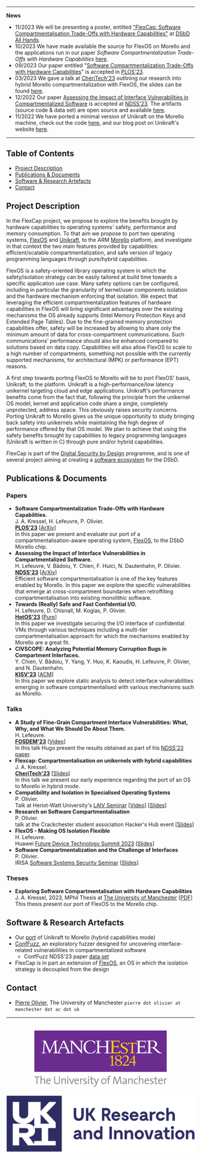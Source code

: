 * * *
**News**
- 11/2023 We will be presenting a poster, entitled ["FlexCap: Software Compartmentalisation Trade-Offs with Hardware Capabilities"](https://github.com/olivierpierre/project-flexcap/blob/master/assets/FlexCap_Poster.pdf) at [DSbD All Hands](https://www.dsbd.tech/event/dsbd-all-hands-2/).
- 10/2023 We have made available the source for FlexOS on Morello and the applications run in our paper *Software Compartmentalization Trade-Offs with Hardware Capabilities* [here](https://github.com/jkressel/flexos-morello-hybrid).
- 09/2023 Our paper entitled "[Software Compartmentalization Trade-Offs with Hardware Capabilities](https://arxiv.org/abs/2309.11332)" is accepted in [PLOS'23](https://plos-workshop.org/2023/).
- 03/2023 We gave a talk at [CheriTech'23](https://www.dcs.gla.ac.uk/~jsinger/cheritech23.html) outlining our research into hybrid Morello compartmentalization with FlexOS, the slides can be found [here](https://github.com/olivierpierre/project-flexcap/blob/master/assets/CheriTech'23_FlexCap_Presentation.pdf).
- 12/2022 Our paper [Assessing the Impact of Interface Vulnerabilities in Compartmentalized Software](https://arxiv.org/abs/2212.12904) is accepted at [NDSS'23](https://www.ndss-symposium.org/ndss2023/). The artifacts (source code & data set) are open source and available [here](https://github.com/conffuzz/conffuzz).
- 11/2022 We have ported a minimal version of Unikraft on the Morello machine, check out the code [here](https://github.com/jkressel/uk-plat-morello), and our blog post on Unikraft's website [here](https://unikraft.org/blog/2022-12-01-unikraft-on-morello/).

* * *
## Table of Contents

- [Project Description](#project-description)
- [Publications & Documents](#publications--documents)
- [Software & Research Artefacts](#software--research-artefacts)
- [Contact](#contact)

## Project Description

In the FlexCap project, we propose to explore the benefits brought by hardware capabilities to operating systems' safety, performance and memory consumption. To that aim we propose to port two operating systems, [FlexOS](https://project-flexos.github.io/) and [Unikraft](https://unikraft.org/), to the ARM [Morello](https://www.arm.com/architecture/cpu/morello) platform, and investigate in that context the two main features provided by capabilities: efficient/scalable compartmentalization, and safe version of legacy programming languages through pure/hybrid capabilities.

FlexOS is a safety-oriented library operating system in which the safety/isolation strategy can be easily tailored at build time towards a specific application use case. Many safety options can be configured, including in particular the granularity of kernel/user components isolation and the hardware mechanism enforcing that isolation. We expect that leveraging the efficient compartmentalization features of hardware capabilities in FlexOS will bring significant advantages over the existing mechanisms the OS already supports (Intel Memory Protection Keys and Extended Page Tables). Due to the fine-grained memory protection capabilities offer, safety will be increased by allowing to share only the minimum amount of data for cross-compartment communications. Such communications' performance should also be enhanced compared to solutions based on data copy. Capabilities will also allow FlexOS to scale to a high number of compartments, something not possible with the currently supported mechanisms, for architectural (MPK) or performance (EPT) reasons.

A first step towards porting FlexOS to Morello will be to port FlexOS' basis, Unikraft, to the platform. Unikraft is a high-performance/low latency unikernel targeting cloud and edge applications. Unikraft's performance benefits come from the fact that, following the principle from the unikernel OS model, kernel and application code share a single, completely unprotected, address space. This obviously raises security concerns. Porting Unikraft to Morello gives us the unique opportunity to study bringing back safety into unikernels while maintaining the high degree of performance offered by that OS model. We plan to achieve that using the safety benefits brought by capabilities to legacy programming languages (Unikraft is written in C) through pure and/or hybrid capabilities.

FlexCap is part of the [Digital Security by Design](https://www.dsbd.tech/) programme, and is one of several project aiming at creating a [software ecosystem](https://www.dsbd.tech/unleash-of-the-release-enabling-the-digital-security-by-design-dsbd-ecosystem/) for the DSbD.


## Publications & Documents

### Papers

* **Software Compartmentalization Trade-Offs with Hardware Capabilities.**<br/>J. A. Kressel, H. Lefeuvre, P. Olivier.<br/>[**PLOS'23**](https://www.plos-workshop.org/2023/) [[ArXiv](https://arxiv.org/abs/2309.11332)]<br/>In this paper we present and evaluate our port of a compartmentalisation-aware operating system, [FlexOS](https://project-flexos.github.io/), to the DSbD Morello chip.
* **Assessing the Impact of Interface Vulnerabilities in Compartmentalized Software.**<br/>H. Lefeuvre, V. Bădoiu, Y. Chien, F. Huici, N. Dautenhahn, P. Olivier.<br/>[**NDSS'23**](https://www.ndss-symposium.org/ndss2023/) [[ArXiv](https://arxiv.org/abs/2212.12904)]<br/>Efficient software compartmentalisation is one of the key features enabled by Morello. In this paper we explore the specific vulnerabilities that emerge at cross-compartment boundaries when retroffiting compartmentalisation into existing monolithic software.
* **Towards (Really) Safe and Fast Confidential I/O.**<br/>H. Lefeuvre, D. Chisnall, M. Kogias, P. Olivier.<br/>[**HotOS'23**](https://sigops.org/s/conferences/hotos/2023/) [[Pure](https://pure.manchester.ac.uk/ws/portalfiles/portal/262834367/cio_hotos23.pdf)]<br/>In this paper we investigate securing the I/O interface of confidential VMs through various techniques including a multi-tier compartmentalisation approach for which the mechanisms enabled by Morello are a great fit.
* **CIVSCOPE: Analyzing Potential Memory Corruption Bugs in Compartment Interfaces.**<br/>Y. Chien, V. Bădoiu, Y. Yang, Y. Huo, K. Kaoudis, H. Lefeuvre, P. Olivier, and N. Dautenhahn.<br/>[**KISV'23**](https://kisv-workshop.github.io/) [[ACM](https://dl.acm.org/doi/10.1145/3625275.3625399)]<br/>In this paper we explore static analysis to detect interface vulnerabilities emerging in software compartmentalised with various mechanisms such as Morello.

### Talks

* **A Study of Fine-Grain Compartment Interface Vulnerabilities: What, Why, and What We Should Do About Them.**<br/>H. Lefeuvre.<br/>[**FOSDEM'23**](https://archive.fosdem.org/2023/) [[Video](https://mirrors.dotsrc.org/fosdem/2023/D.confidential/cc_online_vulnerabilities.mp4)]<br/>In this talk Hugo present the results obtained as part of his [NDSS'23 paper](#papers).
* **Flexcap: Compartmentalisation on unikernels with hybrid capabilities**<br/>J. A. Kressel.<br/>[**CheriTech'23**](https://www.dcs.gla.ac.uk/~jsinger/cheritech23.html) [[Slides](https://www.dcs.gla.ac.uk/~jsinger/cheritech23_slides/jkressel_cheritech.pdf)]<br/>In this talk we present our early experience regarding the port of an OS to Morello in hybrid mode.
* **Compatibility and Isolation in Specialised Operating Systems**<br/>P. Olivier.<br/>Talk at Heriot-Watt University's [LAIV Seminar](https://laiv.uk/laiv-seminars/) [[Video](https://www.youtube.com/watch?v=1MyjYqUNvXM)] [[Slides](https://github.com/olivierpierre/project-flexcap/blob/master/assets/laiv-seminar-23-slides.pdf)]
* **Research on Software Compartmentalisation**<br/>P. Olivier.<br/>talk at the Crackchester student association Hacker's Hub event [[Slides](https://github.com/olivierpierre/project-flexcap/blob/master/assets/hackers-hub-23-slides.pdf)]
* **FlexOS - Making OS Isolation Flexible**<br/>H. Lefeuvre.<br/>Huawei [Future Device Technology Summit 2023](http://haemod.uk/documents/conference/Huawei_Future_Device_Summit_Helsinki.pdf) [[Slides](https://github.com/olivierpierre/project-flexcap/blob/master/assets/flexos-huawei.pdf)]
* **Software Compartmentalization and the Challenge of Interfaces**<br/>P. Olivier.<br/>IRISA [Software Systems Security Seminar](https://seminaires-dga.inria.fr/en/sosysec-en-bref/) [[Slides](https://github.com/olivierpierre/project-flexcap/blob/master/assets/sosysec23-slides.pdf)]


### Theses

* **Exploring Software Compartmentalisation with Hardware Capabilities**<br/>J. A. Kressel, 2023, MPhil Thesis at [The University of Manchester](https://www.manchester.ac.uk/) [[PDF](https://pure.manchester.ac.uk/ws/portalfiles/portal/280560037/FULL_TEXT.PDF)]<br/>This thesis present our port of FlexOS to the Morello chip.

## Software & Research Artefacts

- Our [port](https://github.com/jkressel/uk-plat-morello) of Unikraft to Morello (hybrid capabilities mode)
- [ConfFuzz](https://conffuzz.github.io/), an exploratory fuzzer designed for uncovering interface-related vulnerabilities in compartmentalized software
  - ConfFuzz NDSS'23 paper [data set](https://github.com/conffuzz/conffuzz-ndss-data)
- FlexCap is in part an extension of [FlexOS](https://project-flexos.github.io/), an OS in which the isolation strategy is decoupled from the design


## Contact

- [Pierre Olivier](https://sites.google.com/view/pierreolivier), The University of Manchester `pierre dot olivier at manchester dot ac dot uk`

* * *

<p align="center">
  <img src="assets/uom-logo.png" height=150 style="margin:20px" />
  <img src="assets/ukri-logo.png" height=150 />
</p>
